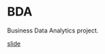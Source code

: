 # BDA
Business Data Analytics project.

[slide](https://drive.google.com/open?id=1_ozaX-UGkTjKz-X3kSGsZyvlsRLDPDLF_torhYuWI48)

